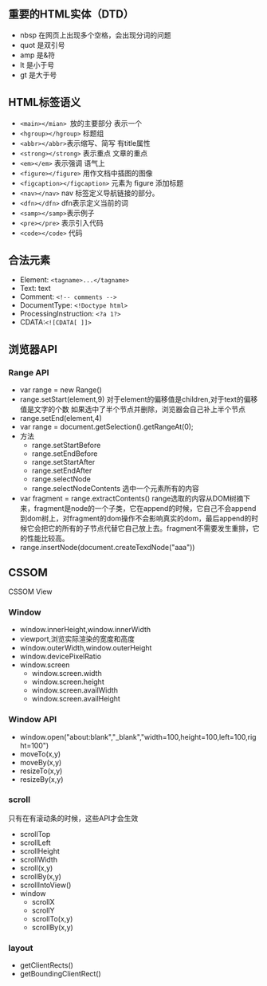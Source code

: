 ## 重要的HTML实体（DTD）
* nbsp 在网页上出现多个空格，会出现分词的问题
* quot 是双引号
* amp 是&符
* lt 是小于号
* gt 是大于号

## HTML标签语义
* `<main></mian> `放的主要部分 表示一个
* `<hgroup></hgroup>` 标题组
* `<abbr></abbr>`表示缩写、简写 有title属性
* `<strong></strong>` 表示重点 文章的重点
* `<em></em>` 表示强调 语气上
* `<figure></figure>` 用作文档中插图的图像
* `<figcaption></figcaption>` 元素为 figure 添加标题
* `<nav></nav>` nav 标签定义导航链接的部分。
* `<dfn></dfn>` dfn表示定义当前的词
* `<samp></samp>`表示例子
* `<pre></pre>` 表示引入代码
* `<code></code>` 代码


## 合法元素
* Element: `<tagname>...</tagname>`
* Text: text
* Comment: `<!-- comments -->`
* DocumentType: `<!Doctype html>`
* ProcessingInstruction: `<?a 1?>`
* CDATA:`<![CDATA[ ]]>`

## 浏览器API
### Range API

* var range = new Range()
* range.setStart(element,9) 对于element的偏移值是children,对于text的偏移值是文字的个数 如果选中了半个节点并删除，浏览器会自己补上半个节点
* range.setEnd(element,4)
* var range = document.getSelection().getRangeAt(0);
* 方法
  * range.setStartBefore
  * range.setEndBefore
  * range.setStartAfter
  * range.setEndAfter
  * range.selectNode
  * range.selectNodeContents 选中一个元素所有的内容
* var fragment = range.extractContents()
  range选取的内容从DOM树摘下来，fragment是node的一个子类，它在append的时候，它自己不会append到dom树上，对fragment的dom操作不会影响真实的dom，最后append的时候它会把它的所有的子节点代替它自己放上去。fragment不需要发生重排，它的性能比较高。
* range.insertNode(document.createTexdNode("aaa"))

## CSSOM
CSSOM View
### Window
* window.innerHeight,window.innerWidth
* viewport,浏览实际渲染的宽度和高度
* window.outerWidth,window.outerHeight
* window.devicePixelRatio
* window.screen
  * window.screen.width
  * window.screen.height
  * window.screen.availWidth
  * window.screen.availHeight

### Window API
* window.open("about:blank","_blank","width=100,height=100,left=100,right=100")
* moveTo(x,y)
* moveBy(x,y)
* resizeTo(x,y)
* resizeBy(x,y)

### scroll
只有在有滚动条的时候，这些API才会生效
* scrollTop
* scrollLeft
* scrollHeight
* scrollWidth
* scroll(x,y)
* scrollBy(x,y)
* scrollIntoView()
* window
    * scrollX
    * scrollY
    * scrollTo(x,y)
    * scrollBy(x,y)

### layout
* getClientRects()
* getBoundingClientRect()
